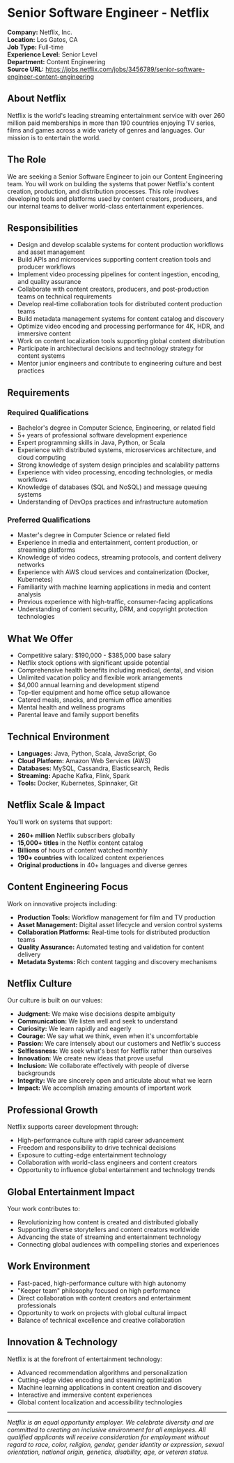 # Senior Software Engineer - Netflix

**Company:** Netflix, Inc.  
**Location:** Los Gatos, CA  
**Job Type:** Full-time  
**Experience Level:** Senior Level  
**Department:** Content Engineering  
**Source URL:** https://jobs.netflix.com/jobs/3456789/senior-software-engineer-content-engineering

## About Netflix

Netflix is the world's leading streaming entertainment service with over 260 million paid memberships in more than 190 countries enjoying TV series, films and games across a wide variety of genres and languages. Our mission is to entertain the world.

## The Role

We are seeking a Senior Software Engineer to join our Content Engineering team. You will work on building the systems that power Netflix's content creation, production, and distribution processes. This role involves developing tools and platforms used by content creators, producers, and our internal teams to deliver world-class entertainment experiences.

## Responsibilities

- Design and develop scalable systems for content production workflows and asset management
- Build APIs and microservices supporting content creation tools and producer workflows
- Implement video processing pipelines for content ingestion, encoding, and quality assurance
- Collaborate with content creators, producers, and post-production teams on technical requirements
- Develop real-time collaboration tools for distributed content production teams
- Build metadata management systems for content catalog and discovery
- Optimize video encoding and processing performance for 4K, HDR, and immersive content
- Work on content localization tools supporting global content distribution
- Participate in architectural decisions and technology strategy for content systems
- Mentor junior engineers and contribute to engineering culture and best practices

## Requirements

### Required Qualifications
- Bachelor's degree in Computer Science, Engineering, or related field
- 5+ years of professional software development experience
- Expert programming skills in Java, Python, or Scala
- Experience with distributed systems, microservices architecture, and cloud computing
- Strong knowledge of system design principles and scalability patterns
- Experience with video processing, encoding technologies, or media workflows
- Knowledge of databases (SQL and NoSQL) and message queuing systems
- Understanding of DevOps practices and infrastructure automation

### Preferred Qualifications
- Master's degree in Computer Science or related field
- Experience in media and entertainment, content production, or streaming platforms
- Knowledge of video codecs, streaming protocols, and content delivery networks
- Experience with AWS cloud services and containerization (Docker, Kubernetes)
- Familiarity with machine learning applications in media and content analysis
- Previous experience with high-traffic, consumer-facing applications
- Understanding of content security, DRM, and copyright protection technologies

## What We Offer

- Competitive salary: $190,000 - $385,000 base salary
- Netflix stock options with significant upside potential
- Comprehensive health benefits including medical, dental, and vision
- Unlimited vacation policy and flexible work arrangements
- $4,000 annual learning and development stipend
- Top-tier equipment and home office setup allowance
- Catered meals, snacks, and premium office amenities
- Mental health and wellness programs
- Parental leave and family support benefits

## Technical Environment

- **Languages:** Java, Python, Scala, JavaScript, Go
- **Cloud Platform:** Amazon Web Services (AWS)
- **Databases:** MySQL, Cassandra, Elasticsearch, Redis
- **Streaming:** Apache Kafka, Flink, Spark
- **Tools:** Docker, Kubernetes, Spinnaker, Git

## Netflix Scale & Impact

You'll work on systems that support:
- **260+ million** Netflix subscribers globally
- **15,000+ titles** in the Netflix content catalog
- **Billions** of hours of content watched monthly
- **190+ countries** with localized content experiences
- **Original productions** in 40+ languages and diverse genres

## Content Engineering Focus

Work on innovative projects including:
- **Production Tools:** Workflow management for film and TV production
- **Asset Management:** Digital asset lifecycle and version control systems
- **Collaboration Platforms:** Real-time tools for distributed production teams
- **Quality Assurance:** Automated testing and validation for content delivery
- **Metadata Systems:** Rich content tagging and discovery mechanisms

## Netflix Culture

Our culture is built on our values:
- **Judgment:** We make wise decisions despite ambiguity
- **Communication:** We listen well and seek to understand
- **Curiosity:** We learn rapidly and eagerly
- **Courage:** We say what we think, even when it's uncomfortable
- **Passion:** We care intensely about our customers and Netflix's success
- **Selflessness:** We seek what's best for Netflix rather than ourselves
- **Innovation:** We create new ideas that prove useful
- **Inclusion:** We collaborate effectively with people of diverse backgrounds
- **Integrity:** We are sincerely open and articulate about what we learn
- **Impact:** We accomplish amazing amounts of important work

## Professional Growth

Netflix supports career development through:
- High-performance culture with rapid career advancement
- Freedom and responsibility to drive technical decisions
- Exposure to cutting-edge entertainment technology
- Collaboration with world-class engineers and content creators
- Opportunity to influence global entertainment and technology trends

## Global Entertainment Impact

Your work contributes to:
- Revolutionizing how content is created and distributed globally
- Supporting diverse storytellers and content creators worldwide
- Advancing the state of streaming and entertainment technology
- Connecting global audiences with compelling stories and experiences

## Work Environment

- Fast-paced, high-performance culture with high autonomy
- "Keeper team" philosophy focused on high performance
- Direct collaboration with content creators and entertainment professionals
- Opportunity to work on projects with global cultural impact
- Balance of technical excellence and creative collaboration

## Innovation & Technology

Netflix is at the forefront of entertainment technology:
- Advanced recommendation algorithms and personalization
- Cutting-edge video encoding and streaming optimization
- Machine learning applications in content creation and discovery
- Interactive and immersive content experiences
- Global content localization and accessibility technologies

---

*Netflix is an equal opportunity employer. We celebrate diversity and are committed to creating an inclusive environment for all employees. All qualified applicants will receive consideration for employment without regard to race, color, religion, gender, gender identity or expression, sexual orientation, national origin, genetics, disability, age, or veteran status.*